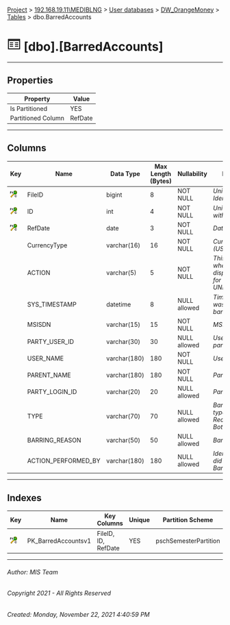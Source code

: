 #### 

[Project](../../../../index.md) > [192.168.19.11\\MEDIBLNG](../../../index.md) > [User databases](../../index.md) > [DW_OrangeMoney](../index.md) > [Tables](Tables.md) > dbo.BarredAccounts

# ![Tables](../../../../Images/Table32.png) [dbo].[BarredAccounts]

---

## <a name="#properties"></a>Properties

| Property | Value |
|---|---|
| Is Partitioned | YES |
| Partitioned Column | RefDate |


---

## <a name="#columns"></a>Columns

| Key | Name | Data Type | Max Length (Bytes) | Nullability | Description |
|---|---|---|---|---|---|
| [![Cluster Primary Key PK_BarredAccountsv1: *](../../../../Images/pkcluster.png)](#indexes) | FileID | bigint | 8 | NOT NULL | _Unique File Identifier_ |
| [![Cluster Primary Key PK_BarredAccountsv1: *](../../../../Images/pkcluster.png)](#indexes) | ID | int | 4 | NOT NULL | _Unique Data Line within a file_ |
| [![Cluster Primary Key PK_BarredAccountsv1: *](../../../../Images/pkcluster.png)](#indexes) | RefDate | date | 3 | NOT NULL | _Date of the file_ |
|  | CurrencyType | varchar(16) | 16 | NOT NULL | _Currency (USD/LRD)_ |
|  | ACTION | varchar(5) | 5 | NOT NULL | _This represend whether displayed value is for BAR or UNBAR._ |
|  | SYS_TIMESTAMP | datetime | 8 | NULL allowed | _Time when user was bared/unbared_ |
|  | MSISDN | varchar(15) | 15 | NOT NULL | _MSISDN of user_ |
|  | PARTY_USER_ID | varchar(30) | 30 | NULL allowed | _User Id of the party._ |
|  | USER_NAME | varchar(180) | 180 | NOT NULL | _User name_ |
|  | PARENT_NAME | varchar(180) | 180 | NOT NULL | _Parent user name_ |
|  | PARTY_LOGIN_ID | varchar(20) | 20 | NULL allowed | _Party login id_ |
|  | TYPE | varchar(70) | 70 | NULL allowed | _Barring/Unbarring type. (eg. Receiver, Sender, Both)_ |
|  | BARRING_REASON | varchar(50) | 50 | NULL allowed | _Barred reason_ |
|  | ACTION_PERFORMED_BY | varchar(180) | 180 | NULL allowed | _Identification who did the action of Barred/Unbarred_ |


---

## <a name="#indexes"></a>Indexes

| Key | Name | Key Columns | Unique | Partition Scheme | Partitioned |
|---|---|---|---|---|---|
| [![Cluster Primary Key PK_BarredAccountsv1: *](../../../../Images/pkcluster.png)](#indexes) | PK_BarredAccountsv1 | FileID, ID, RefDate | YES | pschSemesterPartition | RefDate |


---

###### Author:  MIS Team

###### Copyright 2021 - All Rights Reserved

###### Created: Monday, November 22, 2021 4:40:59 PM

